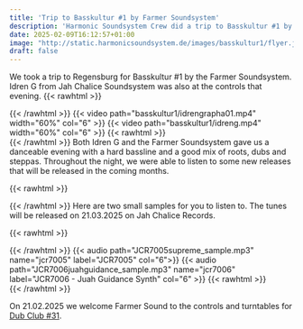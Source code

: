 ```yaml
---
title: 'Trip to Basskultur #1 by Farmer Soundsystem'
description: 'Harmonic Soundsystem Crew did a trip to Basskultur #1 by Farmer Soundsystem'
date: 2025-02-09T16:12:57+01:00
image: "http://static.harmonicsoundsystem.de/images/basskultur1/flyer.jpg"
draft: false
---
```


We took a trip to Regensburg for Basskultur #1 by the Farmer Soundsystem.
Idren G from Jah Chalice Soundsystem was also at the controls that evening.
{{< rawhtml >}}
<div class="container">
<div class="row">
{{< /rawhtml >}}
{{< video path="basskultur1/idrengrapha01.mp4" width="60%" col="6" >}}
{{< video path="basskultur1/idreng.mp4" width="60%" col="6" >}}
{{< rawhtml >}}
</div>
</div>
{{< /rawhtml >}}
Both Idren G and the Farmer Soundsystem gave us a danceable evening with a hard bassline and a good mix of roots, dubs and steppas. Throughout the night, we were able to listen to some new releases that will be released in the coming months.

{{< rawhtml >}}
<div class="container">
<div class="row">
<div class="col-12">
{{< /rawhtml >}}
Here are two small samples for you to listen to. The tunes will be released on 21.03.2025 on Jah Chalice Records.

{{< rawhtml >}}
</div>
</div>
<div class="row">
{{< /rawhtml >}}
{{< audio path="JCR7005supreme_sample.mp3" name="jcr7005" label="JCR7005" col="6">}}
{{< audio path="JCR7006juahguidance_sample.mp3" name="jcr7006" label="JCR7006 - Juah Guidance Synth" col="6" >}}
{{< rawhtml >}}
</div>
</div>
{{< /rawhtml >}}

On 21.02.2025 we welcome Farmer Sound to the controls and turntables for [Dub Club #31](/en/upcoming/#1).
